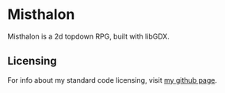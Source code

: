 # Misthalon

Misthalon is a 2d topdown RPG, built with libGDX.



## Licensing
For info about my standard code licensing, visit [my github page](restioson.github.io).